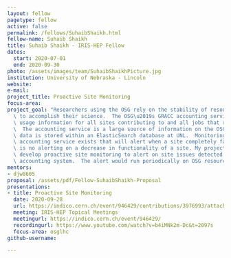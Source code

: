 ```yaml
---
layout: fellow
pagetype: fellow
active: false
permalink: /fellows/SuhaibShaikh.html
fellow-name: Suhaib Shaikh
title: Suhaib Shaikh - IRIS-HEP Fellow
dates:
  start: 2020-07-01
  end: 2020-09-30
photo: /assets/images/team/SuhaibShaikhPicture.jpg
institution: University of Nebraska - Lincoln
website:
e-mail:
project_title: Proactive Site Monitoring
focus-area:
project_goal: "Researchers using the OSG rely on the stability of resources in order\
  \ to accomplish their science.  The OSG\u2019s GRACC accounting service collects\
  \ usage information for all sites contributing to and all jobs that run on the OSG.\
  \  The accounting service is a large source of information on the OSG.  The accounting\
  \ data is stored within an ElasticSearch database at UNL.  Monitoring using this\
  \ accounting service exists that will alert when a site completely fails, but there\
  \ is no alerting on a decrease in functionality of a site. My project would be to\
  \ develop proactive site monitoring to alert on site issues detected from the GRACC\
  \ accounting system.  The alert would run periodically on OSG resources."
mentors:
- djw8605
proposal: /assets/pdf/Fellow-SuhaibShaikh-Proposal
presentations:
- title: Proactive Site Monitoring
  date: 2020-09-28
  url: https://indico.cern.ch/event/946429/contributions/3976993/attachments/2111089/3551108/Shaikh-Proactive_Site_Monitoring.pdf
  meeting: IRIS-HEP Topical Meetings
  meetingurl: https://indico.cern.ch/event/946429/
  recordingurl: https://www.youtube.com/watch?v=b4iMNk2m-Dc&t=2097s
  focus-area: osglhc
github-username:

---
```

